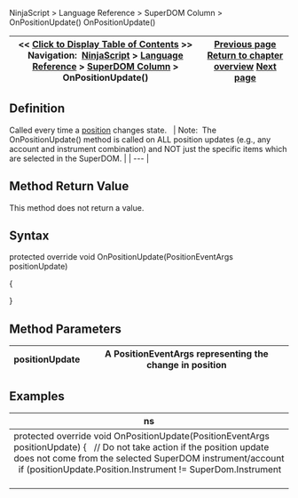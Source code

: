 ﻿
NinjaScript > Language Reference > SuperDOM Column > OnPositionUpdate()
OnPositionUpdate()

| << [Click to Display Table of Contents](superdomcolumn_onpositionupdate.md) >> **Navigation:**     [NinjaScript](ninjascript-1.md) > [Language Reference](language_reference_wip-1.md) > [SuperDOM Column](superdom_column-1.md) > OnPositionUpdate() | [Previous page](superdomcolumn_onorderupdate-1.md) [Return to chapter overview](superdom_column-1.md) [Next page](onpropertychanged-1.md) |
| --- | --- |

## Definition
Called every time a [position](position-1.md) changes state.
 
| Note:  The OnPositionUpdate() method is called on ALL position updates (e.g., any account and instrument combination) and NOT just the specific items which are selected in the SuperDOM. |
| --- |

## Method Return Value
This method does not return a value.
 
## Syntax
protected override void OnPositionUpdate(PositionEventArgs positionUpdate)  

{
   

}
 
## Method Parameters
| positionUpdate | A PositionEventArgs representing the change in position |
| --- | --- |

## 
## 
## Examples
| ns |
| --- |
| protected override void OnPositionUpdate(PositionEventArgs positionUpdate) {    // Do not take action if the position update does not come from the selected SuperDOM instrument/account    if (positionUpdate.Position.Instrument != SuperDom.Instrument       || positionUpdate.Position.Account != SuperDom.Account)      return;      // Do something          } |

